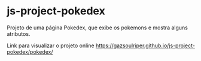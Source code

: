 # js-project-pokedex
Projeto de uma página Pokedex, que exibe os pokemons e mostra alguns atributos.

Link para visualizar o projeto online https://gazsoulriper.github.io/js-project-pokedex/pokedex/

